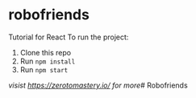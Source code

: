 # robofriends
Tutorial for React
To run the project: 

1. Clone this repo
2. Run `npm install`
3. Run `npm start`

*visist https://zerotomastery.io/ for more*#   R o b o f r i e n d s  
 